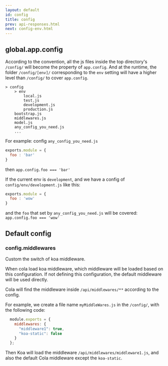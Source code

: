 ```yaml
---
layout: default
id: config
title: config
prev: api-responses.html
next: config-env.html
---
```


## global.app.config

<!-- 通过约定`/config/`一级目录下所有的js文件都会成为 `app.config` 的属性，运行时会被 env 环境对应的`/config/env/`下的js配置覆盖。 -->
According to the convention, all the js files inside the top directory's `/config/` will become the property of `app.config`. 
And at the runtime, the folder `/config/[env]/` corresponding to the `env` setting will have a higher level than `/config/` to cover `app.config`.

	> config
	    > env
            local.js
            test.js
            development.js
            production.js
        bootstrap.js
        middlewares.js
        model.js
        any_config_you_need.js 
        ...

For example: config `any_config_you_need.js`

```js
exports.module = {
  foo : 'bar'
}
```

then `app.config.foo === 'bar'`

<!-- 如果当前是development环境，并且 config/env/development.js 定义以下: -->
If the current env is `development`, and we have a config of `config/env/development.js` like this:

```js
exports.module = {
  foo : 'wow'
}
```

and the `foo` that set by `any_config_you_need.js` will be covered: `app.config.foo === 'wow'`


## Default config

### config.middlewares

  Custom the switch of koa middleware.
  

  When cola load koa middleware, which middleware will be loaded based on this configuration. 
  If not defining this configuration, the default middleware will be used directly.

  <!-- cola根据此配置，在`/api/middlewares/**`定义中间件里抽取加载。 -->
  Cola will find the middleware inside `/api/middlewares/**` according to the config.

  <!-- 例如`/config/`下新增文件`myMiddleWares.js`, 添加以下代码： -->
  For example, we create a file name `myMiddleWares.js` in the `/config/`, with the following code:
  
  ```js
    module.exports = {
      middlewares: {
        "middleware1": true,
        "koa-static": false
      }
    };
  ```

  <!-- 那么koa将加载`/api/middlewares/middleware1.js`中间件，以及cola默认的中间件, 但会把默认加入的`koa-static`中间件去除。 -->
  Then Koa will load the middleware `/api/middlewares/middleware1.js`, and also the default Cola middleware except the `koa-static`.